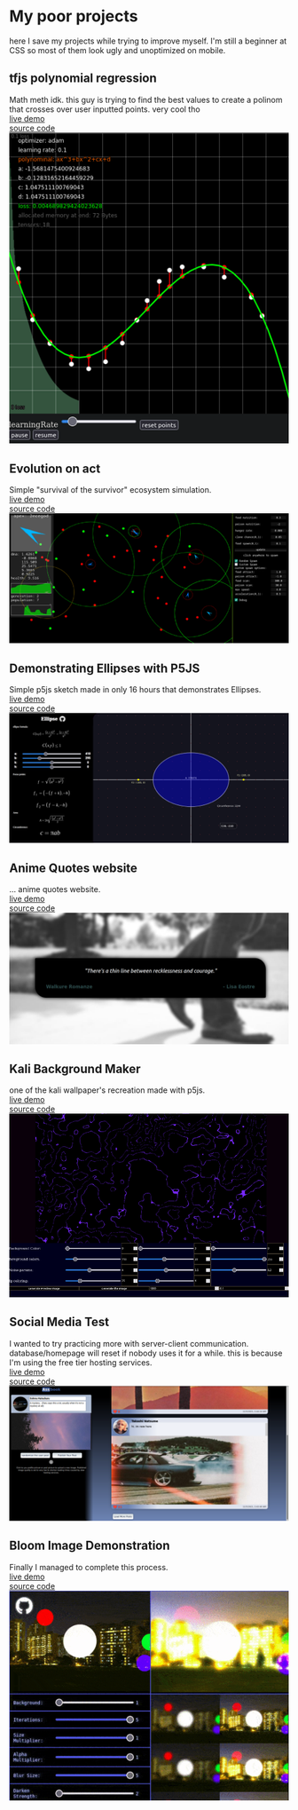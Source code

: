 # My poor projects  
here I save my projects while trying to improve myself. I'm still a beginner at CSS so most of them look ugly and unoptimized on mobile.


## tfjs polynomial regression
Math meth idk. this guy is trying to find the best values to create a polinom that crosses over user inputted points. very cool tho  
[live demo](https://clod44.github.io/tfjs-polynomial-regression/)\
[source code](https://github.com/clod44/tfjs-polynomial-regression)\
![tfjs polynomial regression sketch screenshot](/docs/assets/tfjsPolynomialRegressionScreenshot.png)

## Evolution on act
Simple "survival of the survivor" ecosystem simulation.\
[live demo](https://clod44.github.io/evolutionary-steering/)\
[source code](https://github.com/clod44/evolutionary-steering)
![evolution steering screenshot](/docs/assets/evolutionSteeringScreenshot.png)


## Demonstrating Ellipses with P5JS
Simple p5js sketch made in only 16 hours that demonstrates Ellipses.\
[live demo](https://clod44.github.io/p5js-ellipse-visualization/)\
[source code](https://github.com/clod44/p5js-ellipse-visualization)\
![p5js ellipses website screenshot](/docs/assets/p5jsEllipsesWebsite.png)

## Anime Quotes website  
... anime quotes website.\
[live demo](https://clod44.github.io/html-anime-quotest-test)\
[source code](https://github.com/clod44/html-anime-quotest-test)\
![anime quotes website screenshot](/docs/assets/htmlAnimeQuotesTestScreenshot.png)

## Kali Background Maker
one of the kali wallpaper's recreation made with p5js. \
[live demo](https://clod44.github.io/kali-wallpaper-maker/)\
[source code](https://github.com/clod44/kali-wallpaper-maker)\
![kali wallpaper maker screenshot](/docs/assets/kaliWallpaperMakerScreenShot.png)

## Social Media Test
I wanted to try practicing more with server-client communication. database/homepage will reset if nobody uses it for a while. this is because I'm using the free tier hosting services.\
[live demo](https://social-network-test2.herokuapp.com/)\
[source code](https://github.com/clod44/Social-Media-Test)\
![social media test website screenshot](/docs/assets/socialMediaTestScreenShot.png)

## Bloom Image Demonstration
Finally I managed to complete this process.\
[live demo](https://clod44.github.io/image-bloom-demonstration/)\
[source code](https://github.com/clod44/image-bloom-demonstration)\
![bloom image demonstration gif](/docs/assets/imageBloomDemonstrationGif.gif)







